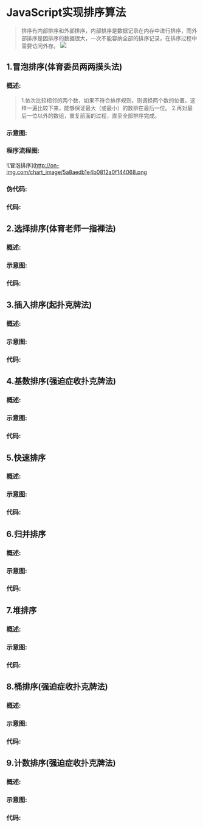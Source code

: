 # JavaScript实现排序算法
>排序有内部排序和外部排序，内部排序是数据记录在内存中进行排序，而外部排序是因排序的数据很大，一次不能容纳全部的排序记录，在排序过程中需要访问外存。
![](http://p4895bd7a.bkt.clouddn.com//18-2-19/77962909.jpg)
## 1.冒泡排序(体育委员两两摸头法)
### 概述:
>1.依次比较相邻的两个数，如果不符合排序规则，则调换两个数的位置。这样一遍比较下来，能够保证最大（或最小）的数排在最后一位。
>2.再对最后一位以外的数组，重复前面的过程，直至全部排序完成。
### 示意图:
### 程序流程图:
![冒泡排序](http://on-img.com/chart_image/5a8aedb1e4b0812a0f144068.png
### 伪代码:
### 代码:
## 2.选择排序(体育老师一指禅法)
### 概述:
>
### 示意图:
### 代码:
## 3.插入排序(起扑克牌法)
### 概述:
>
### 示意图:
### 代码:
## 4.基数排序(强迫症收扑克牌法)
### 概述:
>
### 示意图:
### 代码:
## 5.快速排序
### 概述:
>
### 示意图:
### 代码:
## 6.归并排序
### 概述:
>
### 示意图:
### 代码:
## 7.堆排序
### 概述:
>
### 示意图:
### 代码:
## 8.桶排序(强迫症收扑克牌法)
### 概述:
>
### 示意图:
### 代码:
## 9.计数排序(强迫症收扑克牌法)
### 概述:
>
### 示意图:
### 代码:

